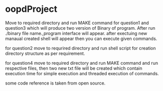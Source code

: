 # oopdProject



Move to required directory and run MAKE command for question1 and question3 which will produce two version of Binary of program. After run ./binary file name.,program interface will appear. after exectuing new manaual created shell will appear then you can execute given commands.

for question2 move to requrired directory and run shell script for creation directory structure as per requirement.

for question4 move to required directory and run MAKE command and run respective files, then two new txt file will be created which contain execution time for simple execution and threaded execution of commands.

some code reference is taken from open source.
